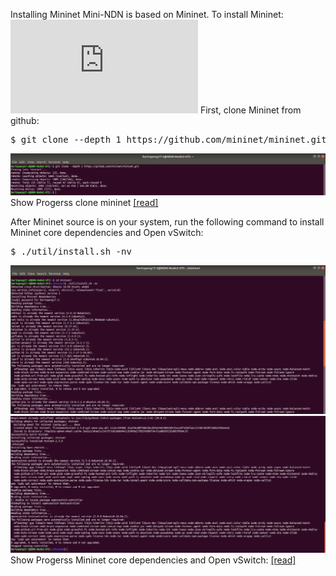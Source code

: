 Installing Mininet
Mini-NDN is based on Mininet. To install Mininet: ![[7th-ndn-hackathon]](https://7th-ndn-hackathon.named-data.net/mini-ndn-documentation/manual/INSTALL.html)
First, clone Mininet from github:

<pre>
$ git clone --depth 1 https://github.com/mininet/mininet.git
</pre>
![[alt tag]](https://github.com/syaifulahdan/Mini-NDN-Work/blob/main/Assignment%202:NDNrg-Topology/NDNrg-Image-Node2/NDNrg-Image-Mininet2/1-gitclone-mininet2.png)
 Show Progerss clone mininet [[read]](https://github.com/syaifulahdan/Mini-NDN-Work/blob/main/Assignment%202:NDNrg-Topology/NDNrg-Image-Node2/mininet2-gitclone.txt)

After Mininet source is on your system, run the following command to install Mininet core dependencies and Open vSwitch:
<pre>
$ ./util/install.sh -nv
</pre>
![[alt tag]](https://github.com/syaifulahdan/Mini-NDN-Work/blob/main/Assignment%202:NDNrg-Topology/NDNrg-Image-Node2/NDNrg-Image-Mininet2/2-mininet-util-install.png)
![[alt tag]](https://github.com/syaifulahdan/Mini-NDN-Work/blob/main/Assignment%202:NDNrg-Topology/NDNrg-Image-Node2/NDNrg-Image-Mininet2/2-mininet-util-install-finish.png)
Show Progerss  Mininet core dependencies and Open vSwitch: [[read]](https://github.com/syaifulahdan/Mini-NDN-Work/blob/main/Assignment%202:NDNrg-Topology/NDNrg-Image-Node2/mininet2-util-install.txtt)
